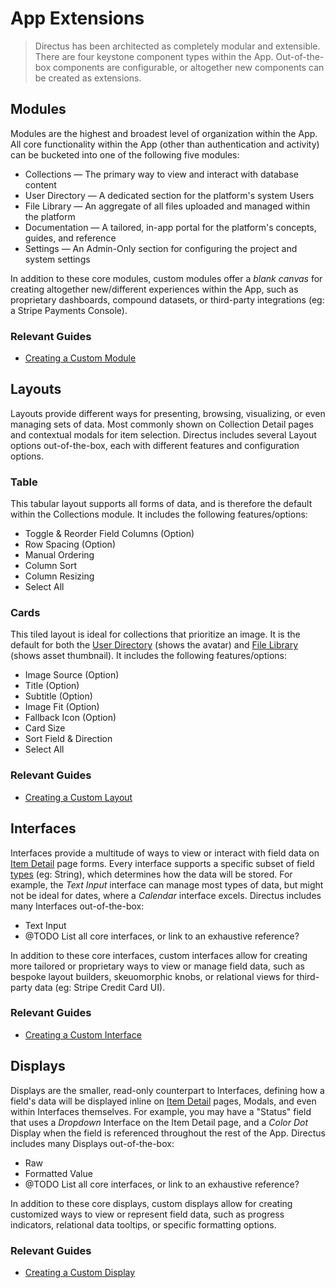 # App Extensions

> Directus has been architected as completely modular and extensible. There are four keystone component types within the
> App. Out-of-the-box components are configurable, or altogether new components can be created as extensions.

## Modules

Modules are the highest and broadest level of organization within the App. All core functionality within the App (other
than authentication and activity) can be bucketed into one of the following five modules:

- Collections — The primary way to view and interact with database content
- User Directory — A dedicated section for the platform's system Users
- File Library — An aggregate of all files uploaded and managed within the platform
- Documentation — A tailored, in-app portal for the platform's concepts, guides, and reference
- Settings — An Admin-Only section for configuring the project and system settings

In addition to these core modules, custom modules offer a _blank canvas_ for creating altogether new/different
experiences within the App, such as proprietary dashboards, compound datasets, or third-party integrations (eg: a Stripe
Payments Console).

### Relevant Guides

- [Creating a Custom Module](/guides/extensions/modules)

## Layouts

Layouts provide different ways for presenting, browsing, visualizing, or even managing sets of data. Most commonly shown
on Collection Detail pages and contextual modals for item selection. Directus includes several Layout options
out-of-the-box, each with different features and configuration options.

### Table

This tabular layout supports all forms of data, and is therefore the default within the Collections module. It includes
the following features/options:

- Toggle & Reorder Field Columns (Option)
- Row Spacing (Option)
- Manual Ordering
- Column Sort
- Column Resizing
- Select All

### Cards

This tiled layout is ideal for collections that prioritize an image. It is the default for both the
[User Directory](/guides/users) (shows the avatar) and [File Library](/guides/files) (shows asset thumbnail). It
includes the following features/options:

- Image Source (Option)
- Title (Option)
- Subtitle (Option)
- Image Fit (Option)
- Fallback Icon (Option)
- Card Size
- Sort Field & Direction
- Select All

<!-- ### Calendar

This temporal layout is ideal for collections that prioritize a date and/or time. It is the default for the [Activity Page](/concepts/activity-and-versions). It includes the following features/options:

* @TODO

In addition to these core layouts, custom layouts allow for creating more tailored or proprietary ways to experience data within the App, such as charts, seating charts, or Maps. -->

### Relevant Guides

- [Creating a Custom Layout](/guides/extensions/layouts)

## Interfaces

Interfaces provide a multitude of ways to view or interact with field data on
[Item Detail](/concepts/app-overview#item-detail) page forms. Every interface supports a specific subset of field
[types](/reference/field-types) (eg: String), which determines how the data will be stored. For example, the _Text
Input_ interface can manage most types of data, but might not be ideal for dates, where a _Calendar_ interface excels.
Directus includes many Interfaces out-of-the-box:

- Text Input
- @TODO List all core interfaces, or link to an exhaustive reference?

In addition to these core interfaces, custom interfaces allow for creating more tailored or proprietary ways to view or
manage field data, such as bespoke layout builders, skeuomorphic knobs, or relational views for third-party data (eg:
Stripe Credit Card UI).

### Relevant Guides

- [Creating a Custom Interface](/guides/extensions/interfaces)

## Displays

Displays are the smaller, read-only counterpart to Interfaces, defining how a field's data will be displayed inline on
[Item Detail](/concepts/app-overview#item-detail) pages, Modals, and even within Interfaces themselves. For example, you
may have a "Status" field that uses a _Dropdown_ Interface on the Item Detail page, and a _Color Dot_ Display when the
field is referenced throughout the rest of the App. Directus includes many Displays out-of-the-box:

- Raw
- Formatted Value
- @TODO List all core interfaces, or link to an exhaustive reference?

In addition to these core displays, custom displays allow for creating customized ways to view or represent field data,
such as progress indicators, relational data tooltips, or specific formatting options.

### Relevant Guides

- [Creating a Custom Display](/guides/extensions/displays)
